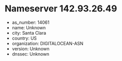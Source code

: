 # Nameserver 142.93.26.49

* as_number: 14061
* name: Unknown
* city: Santa Clara
* country: US
* organization: DIGITALOCEAN-ASN
* version: Unknown
* dnssec: Unknown
